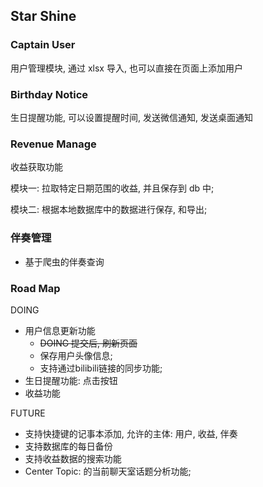 

##  Star Shine 

### Captain User
用户管理模块, 通过 xlsx 导入, 也可以直接在页面上添加用户

### Birthday Notice
 生日提醒功能, 可以设置提醒时间, 发送微信通知, 发送桌面通知

### Revenue Manage
收益获取功能

模块一: 拉取特定日期范围的收益, 并且保存到 db 中;

模块二: 根据本地数据库中的数据进行保存, 和导出;

### 伴奏管理
- 基于爬虫的伴奏查询


### Road Map
DOING
- 用户信息更新功能
  - ~~DOING 提交后, 刷新页面~~
  - 保存用户头像信息; 
  - 支持通过bilibili链接的同步功能;
- 生日提醒功能: 点击按钮
- 收益功能

FUTURE
- 支持快捷键的记事本添加, 允许的主体: 用户, 收益, 伴奏
- 支持数据库的每日备份 
- 支持收益数据的搜索功能
- Center Topic: 的当前聊天室话题分析功能; 




